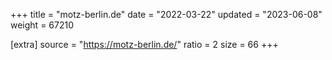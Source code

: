 +++
title = "motz-berlin.de"
date = "2022-03-22"
updated = "2023-06-08"
weight = 67210

[extra]
source = "https://motz-berlin.de/"
ratio = 2
size = 66
+++
